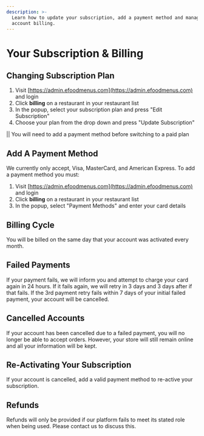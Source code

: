 ```yaml
---
description: >-
  Learn how to update your subscription, add a payment method and manage your
  account billing.
---
```


# Your Subscription & Billing

## Changing Subscription Plan

1. Visit [https://admin.efoodmenus.com](https://admin.efoodmenus.com) and login
2. Click **billing** on a restaurant in your restaurant list
3. In the popup, select your subscription plan and press "Edit Subscription"
4. Choose your plan from the drop down and press "Update Subscription"

|| You will need to add a payment method before switching to a paid plan

## Add A Payment Method

We currently only accept, Visa, MasterCard, and American Express. To add a payment method you must:

1. Visit [https://admin.efoodmenus.com](https://admin.efoodmenus.com) and login
2. Click **billing** on a restaurant in your restaurant list
3. In the popup, select "Payment Methods" and enter your card details

## Billing Cycle

You will be billed on the same day that your account was activated every month.

## Failed Payments

If your payment fails, we will inform you and attempt to charge your card again in 24 hours. If it fails again, we will retry in 3 days and 3 days after if that fails. If the 3rd payment retry fails within 7 days of your initial failed payment, your account will be cancelled.

## Cancelled Accounts

If your account has been cancelled due to a failed payment, you will no longer be able to accept orders. However, your store will still remain online and all your information will be kept.

## Re-Activating Your Subscription

If your account is cancelled, add a valid payment method to re-active your subscription.

## Refunds

Refunds will only be provided if our platform fails to meet its stated role when being used. Please contact us to discuss this.
